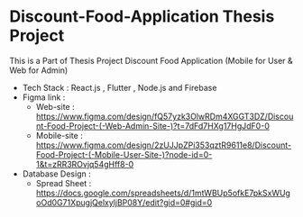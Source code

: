 # Discount-Food-Application Thesis Project

This is a Part of Thesis Project Discount Food Application (Mobile for User & Web for Admin)

- Tech Stack : React.js , Flutter , Node.js and Firebase
- Figma link :
  - Web-site : https://www.figma.com/design/fQ57yzk3OlwRDm4XGGT3DZ/Discount-Food-Project-(-Web-Admin-Site-)?t=7dFd7HXg17HgJdF0-0
  - Mobile-site : https://www.figma.com/design/2zUJJpZPi353qztR9611e8/Discount-Food-Project-(-Mobile-User-Site-)?node-id=0-1&t=zRR3ROvjq54gHff8-0
- Database Design :
  - Spread Sheet : https://docs.google.com/spreadsheets/d/1mtWBUp5ofkE7pkSxWUgoOd0G71XpugjQelxyljBP08Y/edit?gid=0#gid=0
